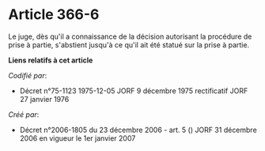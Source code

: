 # Article 366-6

Le juge, dès qu'il a connaissance de la décision autorisant la procédure de prise à partie, s'abstient jusqu'à ce qu'il ait
été statué sur la prise à partie.

**Liens relatifs à cet article**

_Codifié par_:

  - Décret n°75-1123 1975-12-05 JORF 9 décembre 1975 rectificatif JORF 27 janvier 1976

_Créé par_:

  - Décret n°2006-1805 du 23 décembre 2006 - art. 5 () JORF 31 décembre 2006 en vigueur le 1er janvier 2007
